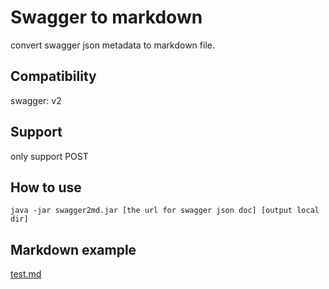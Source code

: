 # Swagger to markdown

convert swagger json metadata to markdown file.

## Compatibility
swagger: v2

## Support

only support POST

## How to use
```shell
java -jar swagger2md.jar [the url for swagger json doc] [output local dir]
```
## Markdown example

[test.md](https://github.com/TonyLiu0112/swagger2md/wiki/DemoMarkdown)
